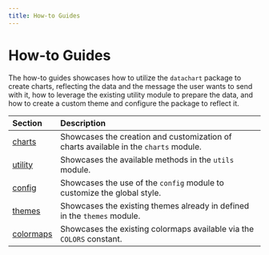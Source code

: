 ```yaml
---
title: How-to Guides
---
```


# How-to Guides

The how-to guides showcases how to utilize the `datachart` package to create charts, reflecting the data and the message the user wants to send with it, how to leverage the existing utility module to prepare the data, and how to create a custom theme and configure the package to reflect it.

| Section                      | Description                                                                          |
| :--------------------------- | :----------------------------------------------------------------------------------- |
| [charts](charts/index.md)    | Showcases the creation and customization of charts available in the `charts` module. |
| [utility](utility/index.md)  | Showcases the available methods in the `utils` module.                               |
| [config](config.ipynb)       | Showcases the use of the `config` module to customize the global style.              |
| [themes](themes.ipynb)       | Showcases the existing themes already in defined in the `themes` module.             |
| [colormaps](colormaps.ipynb) | Showcases the existing colormaps available via the `COLORS` constant.                |